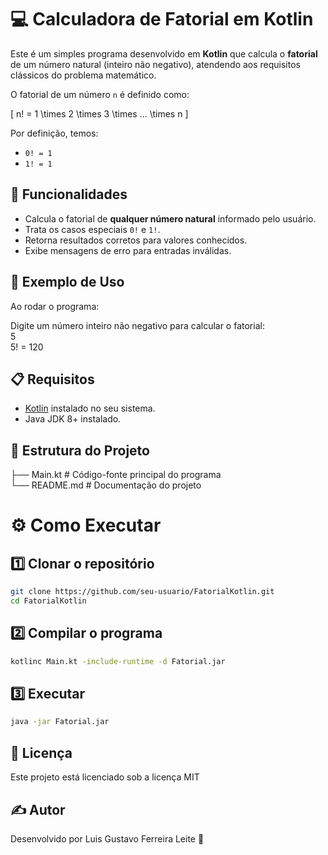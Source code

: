 # 💻 Calculadora de Fatorial em Kotlin

Este é um simples programa desenvolvido em **Kotlin** que calcula o **fatorial** de um número natural (inteiro não negativo), atendendo aos requisitos clássicos do problema matemático.  

O fatorial de um número `n` é definido como:

\[
n! = 1 \times 2 \times 3 \times ... \times n
\]

Por definição, temos:
- `0! = 1`
- `1! = 1`

## 🚀 Funcionalidades

- Calcula o fatorial de **qualquer número natural** informado pelo usuário.
- Trata os casos especiais `0!` e `1!`.
- Retorna resultados corretos para valores conhecidos.
- Exibe mensagens de erro para entradas inválidas.

## 📌 Exemplo de Uso

Ao rodar o programa:

Digite um número inteiro não negativo para calcular o fatorial:  
5  
5! = 120


## 📋 Requisitos

- [Kotlin](https://kotlinlang.org/) instalado no seu sistema.
- Java JDK 8+ instalado.

## 📂 Estrutura do Projeto


├── Main.kt    # Código-fonte principal do programa                                                                                                                                                
        └── README.md     # Documentação do projeto

# ⚙️ Como Executar

## 1️⃣ Clonar o repositório
```bash
git clone https://github.com/seu-usuario/FatorialKotlin.git
cd FatorialKotlin
```

## 2️⃣ Compilar o programa
```bash
kotlinc Main.kt -include-runtime -d Fatorial.jar
```

## 3️⃣ Executar
```bash
java -jar Fatorial.jar
```

## 📜 Licença
Este projeto está licenciado sob a licença MIT

## ✍ Autor
Desenvolvido por Luis Gustavo Ferreira Leite  🚀

